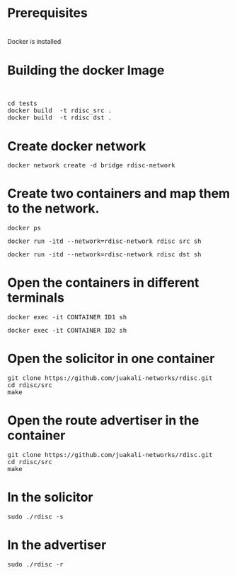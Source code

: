 # 
# Prerequisites
#


Docker is installed
 







# Building the docker Image
<pre> 

cd tests
docker build  -t rdisc_src .
docker build  -t rdisc_dst .
</pre>








# Create docker network

<pre>docker network create -d bridge rdisc-network</pre>


# Create two containers and map them to the network.

<pre>docker ps</pre>
<pre>docker run -itd --network=rdisc-network rdisc_src sh</pre>
<pre>docker run -itd --network=rdisc-network rdisc_dst sh</pre>



# Open the containers in different terminals

<pre>docker exec -it CONTAINER_ID1 sh</pre>
<pre>docker exec -it CONTAINER_ID2 sh</pre>


# Open the solicitor in one container


<pre>
git clone https://github.com/juakali-networks/rdisc.git
cd rdisc/src
make
</pre>


# Open the route advertiser in the container


<pre>
git clone https://github.com/juakali-networks/rdisc.git
cd rdisc/src
make
</pre>


# In the solicitor
<pre>sudo ./rdisc -s</pre>


# In the advertiser

<pre>sudo ./rdisc -r</pre>




